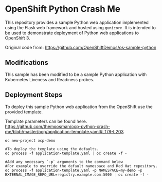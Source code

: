 # OpenShift Python Crash Me

This repository provides a sample Python web application implemented using the Flask web framework and hosted using ``gunicorn``. It is intended to be used to demonstrate deployment of Python web applications to OpenShift 3.

Original code from: https://github.com/OpenShiftDemos/os-sample-python

## Modifications

This sample has been modified to be a sample Python application with Kubernetes Liveness and Readiness probes.


## Deployment Steps

To deploy this sample Python web application from the OpenShift use the provided template.

Template parameters can be found here.  https://github.com/themoosman/ocp-python-crash-me/blob/master/ocp/application-template.yaml#L178-L203

```
oc new-project ocp-demo

#To deploy the template using the defaults.
oc process -f application-template.yaml | oc create -f -

#Add any necessary `-p` arguments to the command below
#For example to override the default namespace and Red Hat repository.
oc process -f application-template.yaml -p NAMESPACE=my-demo -p EXTERNAL_IMAGE_REPO_URL=registry.example.com:5000 | oc create -f -

```
